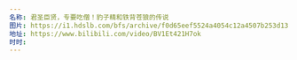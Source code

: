 ```yaml
---
名称: 君圣臣贤，专要吃僧！豹子精和铁背苍狼的传说
图片: https://i1.hdslb.com/bfs/archive/f0d65eef5524a4054c12a4507b253d138820797c.jpg@672w_378h_1c_!web-search-common-cover.avif
地址: https://www.bilibili.com/video/BV1Et421H7ok
时时:
---
```

